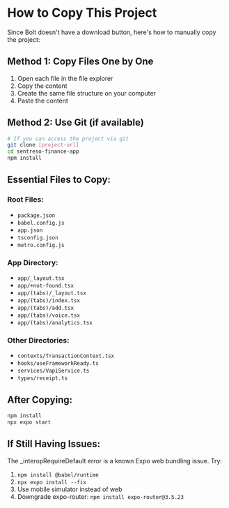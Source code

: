 # How to Copy This Project

Since Bolt doesn't have a download button, here's how to manually copy the project:

## Method 1: Copy Files One by One
1. Open each file in the file explorer
2. Copy the content
3. Create the same file structure on your computer
4. Paste the content

## Method 2: Use Git (if available)
```bash
# If you can access the project via git
git clone [project-url]
cd sentreso-finance-app
npm install
```

## Essential Files to Copy:

### Root Files:
- `package.json`
- `babel.config.js` 
- `app.json`
- `tsconfig.json`
- `metro.config.js`

### App Directory:
- `app/_layout.tsx`
- `app/+not-found.tsx`
- `app/(tabs)/_layout.tsx`
- `app/(tabs)/index.tsx`
- `app/(tabs)/add.tsx`
- `app/(tabs)/voice.tsx`
- `app/(tabs)/analytics.tsx`

### Other Directories:
- `contexts/TransactionContext.tsx`
- `hooks/useFrameworkReady.ts`
- `services/VapiService.ts`
- `types/receipt.ts`

## After Copying:
```bash
npm install
npx expo start
```

## If Still Having Issues:
The _interopRequireDefault error is a known Expo web bundling issue. Try:
1. `npm install @babel/runtime`
2. `npx expo install --fix`
3. Use mobile simulator instead of web
4. Downgrade expo-router: `npm install expo-router@3.5.23`